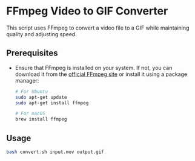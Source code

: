 # FFmpeg Video to GIF Converter

This script uses FFmpeg to convert a video file to a GIF while maintaining quality and adjusting speed.

## Prerequisites

- Ensure that FFmpeg is installed on your system. If not, you can download it from the [official FFmpeg site](https://ffmpeg.org/download.html) or install it using a package manager:

  ```sh
  # For Ubuntu
  sudo apt-get update
  sudo apt-get install ffmpeg

  # For macOS
  brew install ffmpeg
  ```

## Usage

```sh
bash convert.sh input.mov output.gif
